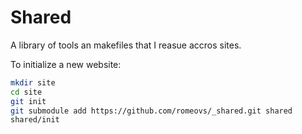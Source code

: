 # Shared

A library of tools an makefiles that I reasue accros sites.

To initialize a new website:

```sh
mkdir site
cd site
git init
git submodule add https://github.com/romeovs/_shared.git shared
shared/init
```
